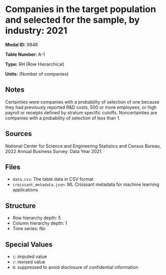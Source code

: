# Companies in the target population and selected for the sample, by industry: 2021

**Modal ID:** 9848

**Table Number:** A-1

**Type:** RH (Row Hierarchical)

**Units:** (Number of companies)

## Notes

Certainties were companies with a probability of selection of one because they had previously reported R&D costs, 500 or more employees, or high payroll or receipts defined by stratum specific cutoffs. Noncertainties are companies with a probability of selection of less than 1.

## Sources

National Center for Science and Engineering Statistics and Census Bureau, 2022 Annual Business Survey: Data Year 2021.

## Files

- `data.csv`: The table data in CSV format
- `croissant_metadata.json`: ML Croissant metadata for machine learning applications

## Structure

- Row hierarchy depth: 5
- Column hierarchy depth: 1
- Time series: No

## Special Values

- `i`: imputed value
- `r`: revised value
- `D`: suppressed to avoid disclosure of confidential information
